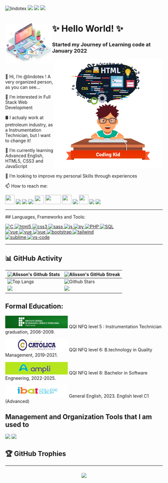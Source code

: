 <div>
  <a align="left"><img src="https://komarev.com/ghpvc/?username=lindotex&label=Profile%20views&color=0e75b6&style=flat" alt="lindotex"/></a>
  <a href="http://monip.org/"><img src="https://img.shields.io/website-up-down-green-red/http/monip.org.svg"></a>
  <a href="https://img.shields.io/github/watchers/lindotex/lindotex?style=social"><img src="https://img.shields.io/github/watchers/lindotex/lindotex?style=social"></a>
  <a href="https://img.shields.io/github/followers/lindotex?style=social"><img src="https://img.shields.io/github/followers/lindotex?style=social"></a>  
  
  
</div>

<div>
<img src="./kindpng.png" min-width="300px" max-width="300px" width="150px" align="left" alt="Computador iuriCode">
<h1><strong> ✨ Hello World! ✨ </strong></h1>
<h3><strong> Started my Journey of Learning code at January 2022 </strong></h3>
</div>
<img src="./pngwing.png" min-width="20px" max-width="400px" width="350px" align="right" alt="Computador iuriCode">
<br>
<br>
<p> 👋 Hi, I’m @lindotex ! A very organized person, as you can see...</p>
<p> 👀 I’m interested in Full Stack Web Development</p>
<p> 🛢️ I actualy work at pretroleum industry, as a Instrumentation Technician, but I want to change it!</p>
<p> 🌱 I’m currently learning Advanced English, HTML5, CSS3 and JavaScript</p>
<p> 💞️ I’m looking to improve my personal Skills through experiences</p>
<p> 📫 How to reach me:</p>
  <a href=mailto:lindoten@gmail.com><img src="https://www.google.com/images/branding/product/1x/gsa_android_144dp.png" width="30" height="30"></a>
  <a href="https://www.linkedin.com/in/alissonlindote/"><img src="https://static-exp1.licdn.com/sc/h/3loy7tajf3n0cho89wgg0fjre"></a>
  <a href="https://twitter.com/alisson_lindote"><img src="https://abs.twimg.com/favicons/twitter.2.ico"></a>
  <a href="https://wa.me/qr/OEK6SCTY2VBQJ1"><img src="https://web.whatsapp.com/img/favicon_94e99ab189284094867d2e1220e42e9f.png"></a>
  <a href="https://discord.gg/etuUZHAn5w"><img src="https://discord.com/assets/847541504914fd33810e70a0ea73177e.ico" width="30" height="28"></a>
  <a href="https://www.twitch.tv/lindotex"><img src="https://static-cdn.jtvnw.net/ttv-static-metadata/twitch_logo3.jpg" width="50" height="30"></a>
  <a href="https://steamcommunity.com/id/Lindote/"><img src="https://steamcommunity.com/favicon.ico" width="30" height="30"></a>
  <a href="https://www.udemy.com/user/alisson-lindote-novais/"><img src="https://www.udemy.com/staticx/udemy/images/v8/favicon-32x32.png"></a>
  <a href="https://www.freecodecamp.org/learn/"><img src="https://www.freecodecamp.org/icons/icon-48x48.png" width="30" height="30"></a>
  <a href="https://dev.to/lindotex"><img src="https://res.cloudinary.com/practicaldev/image/fetch/s--E8ak4Hr1--/c_limit,f_auto,fl_progressive,q_auto,w_32/https://dev-to.s3.us-east-2.amazonaws.com/favicon.ico" widht="40" height="40"></a>
  <a href="https://stackoverflow.com/users/19225945/lindoten"><img src="https://cdn.sstatic.net/Sites/stackoverflow/Img/favicon.ico" widht="30" height="30"></a>

<br>
<hr>
## Languages, Frameworks and Tools:
<p align="left"> 
  </a>
  <a href="https://www.cplusplus.com/reference/clibrary/" target="_blank"> 
    <img src="https://img.shields.io/badge/Language-C%20-blue" alt="C"/> 
  </a>
    <a href="https://www.w3.org/html/" target="_blank"> 
    <img src="https://img.shields.io/badge/Language-HTML-orange" alt="html5"/> 
  </a> 
  <a href="https://www.w3schools.com/css/" target="_blank"> 
    <img src="https://img.shields.io/badge/Language-CSS-blue" alt="css3"/> 
  </a>
  <a href="https://sass-lang.com" target="_blank"> 
    <img src="https://img.shields.io/badge/Language-Sass-ff69b4" alt="sass"/> 
  </a>
  <a href="https://www.w3schools.com/js/default.asp" target="_blank"> 
    <img src="https://img.shields.io/badge/Language-JS-yellow" alt="js"/> 
  </a>
  <a href="https://docs.python.org/3" target="_blank"> 
    <img src="https://img.shields.io/badge/Language-Python-blue" alt="py"/> 
  </a>
    <a href="https://icons.getbootstrap.com/" target="blank">
     <img src="https://img.shields.io/badge/Language-PHP-blueviolet" alt="PHP"/>
  </a>
   <a href="https://www.sublimetext.com/" target="_blank"> 
    <img src="https://img.shields.io/badge/Language-SQL%20-lightgrey" alt="SQL"/> 
  </a> 
  <br>
  </a>
      <a href="https://nodejs.org/en/" target="_blank"> 
    <img src="https://img.shields.io/badge/Framework-Nodejs-success" alt="vue"/> 
  </a>
    <a href="https://vuejs.org/" target="_blank"> 
    <img src="https://img.shields.io/badge/Framework-Vue%20js-success" alt="vue"/> 
  </a>
      <a href="https://pt-br.reactjs.org/" target="_blank"> 
    <img src="https://img.shields.io/badge/Framework-React%20js-informational" alt="vue"/> 
  </a>
  <a href="https://icons.getbootstrap.com/" target="blank">
     <img src="https://img.shields.io/badge/Framework-Bootstrap-blueviolet" alt="bootstrap"/>
  </a>
  <a href="https://tailwindcss.com/" target="blank">
     <img src="https://img.shields.io/badge/Framework-Tailwind-blue" alt="tailwind"/>
  </a>
  <br>
  <a href="https://www.sublimetext.com/" target="_blank"> 
    <img src="https://img.shields.io/badge/Tool-Sublime%20-lightgrey" alt="sublime"/> 
  </a> 
  <a href="https://code.visualstudio.com" target="_blank"> 
    <img src="https://img.shields.io/badge/Tool-VS%20Code-blueviolet" alt="vs-code"/>
  </a>
</p>

<hr>

## 📊 GitHub Activity


| ![Alisson's Github Stats](https://github-readme-stats.vercel.app/api?username=lindotex&show_icons=true&theme=tokyonight) | ![Alisson's GitHub Streak](https://github-readme-streak-stats.herokuapp.com/?user=lindotex&theme=tokyonight)                                                                                                           |
| --------------------------------------------------------------------------------------------------------------------------------- | ----------------------------------------------------------------------------------------------------------------------------------------------------------------------------------------------------------------- |
| ![Top Langs](https://github-readme-stats.vercel.app/api/top-langs/?username=lindotex&langs_count=8&theme=tokyonight&layout=compact) | ![Github Stars](http://github-profile-summary-cards.vercel.app/api/cards/productive-time?username=lindotex&theme=tokyonight&utcOffset=8) |
| ![](https://github-profile-summary-cards.vercel.app/api/cards/repos-per-language?username=lindotex&theme=tokyonight) | ![](https://github-profile-summary-cards.vercel.app/api/cards/most-commit-language?username=lindotex&theme=tokyonight)


## Formal Education:
<div>
  <p><a href="https://portal1.iff.edu.br/"><img src="./IFF_logo.jpg" alt="iff" height="40" width="200"></a>  QQI NFQ level 5 : Instrumentation Technician graduation, 2006-2009.</p>
  <p><a href="https://ead.uca.edu.br/"><img src="./UCA_Logo.png" alt="uca" height="40" width="200"></a> QQI NFQ level 6: B.technology in Quality Management, 2019-2021.</p>
  <p><a href="https://cursos.ampli.com.br/"><img src="./AMPLI_logo.png" alt="ampli" height="40" width="200"></a> QQI NFQ level 8: Bachelor in Software Engneering, 2022-2025.</p>
  <p><a href="https://www.ibat.ie/"><img src="./IBAT_logo.png" alt="ibat" height="40" width="200"></a> General English, 2023. English level C1 (Advanced)</p>
</div>


## Management and Organization Tools that I am used to
<div>
  <a href="https://www.notion.so/Curso-de-Front-End-03f8922341f6443d96fa8f0f8e56e448"><img src="https://img.shields.io/badge/Notion-000000?style=for-the-badge&logo=notion&logoColor=white"></a>
  <img src="https://img.shields.io/badge/Trello-0052CC?style=for-the-badge&logo=trello&logoColor=white">
</div>

## 🏆 GitHub Trophies

<hr>
 
<h3 align="center">
<img src="https://hacked-github-stat-trophies.vercel.app/?username=lindotex&theme=tokyonight&column=11">
</h3>




